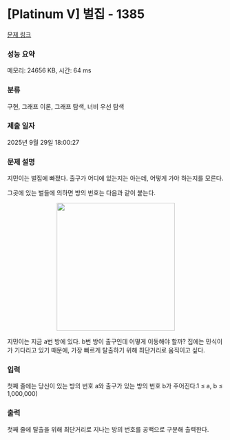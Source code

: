 # [Platinum V] 벌집 - 1385 

[문제 링크](https://www.acmicpc.net/problem/1385) 

### 성능 요약

메모리: 24656 KB, 시간: 64 ms

### 분류

구현, 그래프 이론, 그래프 탐색, 너비 우선 탐색

### 제출 일자

2025년 9월 29일 18:00:27

### 문제 설명

<p>지민이는 벌집에 빠졌다. 출구가 어디에 있는지는 아는데, 어떻게 가야 하는지를 모른다.</p>

<p>그곳에 있는 벌들에 의하면 방의 번호는 다음과 같이 붙는다.</p>

<p style="text-align: center;"><img alt="" height="297" src="https://www.acmicpc.net/upload/201004/hive.PNG" width="274"></p>

<p>지민이는 지금 a번 방에 있다. b번 방이 출구인데 어떻게 이동해야 할까? 집에는 민식이가 기다리고 있기 때문에, 가장 빠르게 탈출하기 위해 최단거리로 움직이고 싶다.</p>

### 입력 

 <p>첫째 줄에는 당신이 있는 방의 번호 a와 출구가 있는 방의 번호 b가 주어진다.1 ≤ a, b ≤ 1,000,000)</p>

### 출력 

 <p>첫째 줄에 탈출을 위해 최단거리로 지나는 방의 번호를 공백으로 구분해 출력한다.</p>

